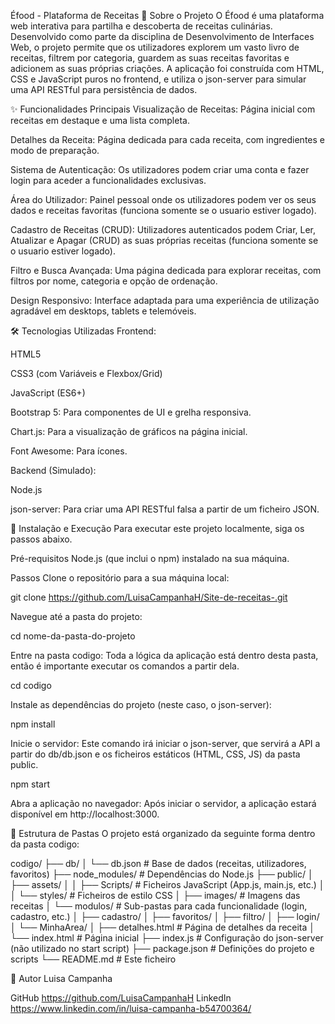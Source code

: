 Éfood - Plataforma de Receitas
📖 Sobre o Projeto
O Éfood é uma plataforma web interativa para partilha e descoberta de receitas culinárias. Desenvolvido como parte da disciplina de Desenvolvimento de Interfaces Web, o projeto permite que os utilizadores explorem um vasto livro de receitas, filtrem por categoria, guardem as suas receitas favoritas e adicionem as suas próprias criações. A aplicação foi construída com HTML, CSS e JavaScript puros no frontend, e utiliza o json-server para simular uma API RESTful para persistência de dados.

✨ Funcionalidades Principais
Visualização de Receitas: Página inicial com receitas em destaque e uma lista completa.

Detalhes da Receita: Página dedicada para cada receita, com ingredientes e modo de preparação.

Sistema de Autenticação: Os utilizadores podem criar uma conta e fazer login para aceder a funcionalidades exclusivas.

Área do Utilizador: Painel pessoal onde os utilizadores podem ver os seus dados e receitas favoritas (funciona somente se o usuario estiver logado).

Cadastro de Receitas (CRUD): Utilizadores autenticados podem Criar, Ler, Atualizar e Apagar (CRUD) as suas próprias receitas (funciona somente se o usuario estiver logado).

Filtro e Busca Avançada: Uma página dedicada para explorar receitas, com filtros por nome, categoria e opção de ordenação.

Design Responsivo: Interface adaptada para uma experiência de utilização agradável em desktops, tablets e telemóveis.

🛠️ Tecnologias Utilizadas
Frontend:

HTML5

CSS3 (com Variáveis e Flexbox/Grid)

JavaScript (ES6+)

Bootstrap 5: Para componentes de UI e grelha responsiva.

Chart.js: Para a visualização de gráficos na página inicial.

Font Awesome: Para ícones.

Backend (Simulado):

Node.js

json-server: Para criar uma API RESTful falsa a partir de um ficheiro JSON.

🚀 Instalação e Execução
Para executar este projeto localmente, siga os passos abaixo.

Pré-requisitos
Node.js (que inclui o npm) instalado na sua máquina.

Passos
Clone o repositório para a sua máquina local:

git clone https://github.com/LuisaCampanhaH/Site-de-receitas-.git

Navegue até a pasta do projeto:

cd nome-da-pasta-do-projeto

Entre na pasta codigo:
Toda a lógica da aplicação está dentro desta pasta, então é importante executar os comandos a partir dela.

cd codigo

Instale as dependências do projeto (neste caso, o json-server):

npm install

Inicie o servidor:
Este comando irá iniciar o json-server, que servirá a API a partir do db/db.json e os ficheiros estáticos (HTML, CSS, JS) da pasta public.

npm start

Abra a aplicação no navegador:
Após iniciar o servidor, a aplicação estará disponível em http://localhost:3000.

📁 Estrutura de Pastas
O projeto está organizado da seguinte forma dentro da pasta codigo:

codigo/
├── db/
│   └── db.json         # Base de dados (receitas, utilizadores, favoritos)
├── node_modules/       # Dependências do Node.js
├── public/
│   ├── assets/
│   │   ├── Scripts/    # Ficheiros JavaScript (App.js, main.js, etc.)
│   │   └── styles/     # Ficheiros de estilo CSS
│   ├── images/         # Imagens das receitas
│   └── modulos/        # Sub-pastas para cada funcionalidade (login, cadastro, etc.)
│       ├── cadastro/
│       ├── favoritos/
│       ├── filtro/
│       ├── login/
│       └── MinhaArea/
│   ├── detalhes.html   # Página de detalhes da receita
│   └── index.html      # Página inicial
├── index.js            # Configuração do json-server (não utilizado no start script)
├── package.json        # Definições do projeto e scripts
└── README.md           # Este ficheiro

👤 Autor
Luisa Campanha

GitHub
https://github.com/LuisaCampanhaH
LinkedIn
https://www.linkedin.com/in/luisa-campanha-b54700364/